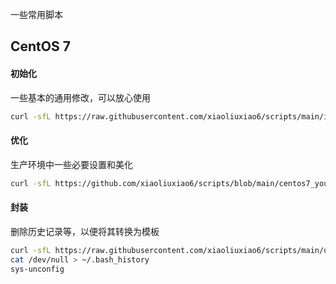 一些常用脚本


## CentOS 7
#### 初始化
一些基本的通用修改，可以放心使用
```sh
curl -sfL https://raw.githubusercontent.com/xiaoliuxiao6/scripts/main/init_centos7.sh | sh -
```

#### 优化
生产环境中一些必要设置和美化
```sh
curl -sfL https://github.com/xiaoliuxiao6/scripts/blob/main/centos7_youhua.sh | sh -
```

#### 封装
删除历史记录等，以便将其转换为模板
```sh
curl -sfL https://raw.githubusercontent.com/xiaoliuxiao6/scripts/main/unconfig_centos7.sh | sh -
cat /dev/null > ~/.bash_history
sys-unconfig
```
